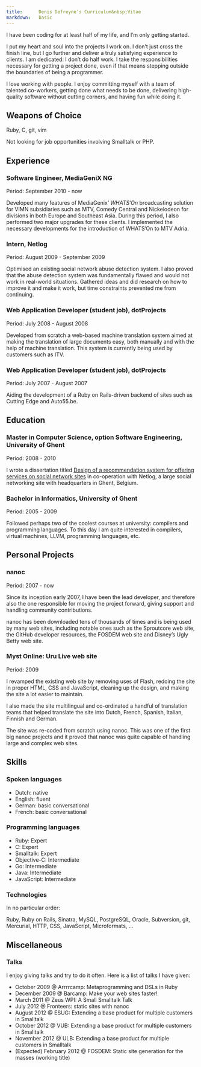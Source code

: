 ```yaml
---
title:      Denis Defreyne’s Curriculum&nbsp;Vitae
markdown:   basic
---
```


I have been coding for at least half of my life, and I’m only getting started.

I put my heart and soul into the projects I work on. I don’t just cross the finish line, but I go further and deliver a truly satisfying experience to clients. I am dedicated: I don’t do half work. I take the responsibilities necessary for getting a project done, even if that means stepping outside the boundaries of being a programmer.

I love working with people. I enjoy committing myself with a team of talented co-workers, getting done what needs to be done, delivering high-quality software without cutting corners, and having fun while doing it.

Weapons of Choice
-----------------

Ruby, C, git, vim

Not looking for job opportunities involving Smalltalk or PHP.

Experience
----------

### Software Engineer, MediaGeniX NG

Period: September 2010 - now

Developed many features of MediaGenix’ _WHATS’On_ broadcasting solution for VIMN subsidiaries such as MTV, Comedy Central and Nickelodeon for divisions in both Europe and Southeast Asia. During this period, I also performed two major upgrades for these clients. I implemented the necessary developments for the introduction of WHATS’On to MTV Adria.

### Intern, Netlog

Period: August 2009 - September 2009

Optimised an existing social network abuse detection system. I also proved that the abuse detection system was fundamentally flawed and would not work in real-world situations. Gathered ideas and did research on how to improve it and make it work, but time constraints prevented me from continuing.

### Web Application Developer (student job), dotProjects

Period: July 2008 - August 2008

Developed from scratch a web-based machine translation system aimed at making the translation of large documents easy, both manually and with the help of machine translation. This system is currently being used by customers such as ITV.

### Web Application Developer (student job), dotProjects

Period: July 2007 - August 2007

Aiding the development of a Ruby on Rails-driven backend of sites such as Cutting Edge and Auto55.be.

Education
---------

### Master in Computer Science, option Software Engineering, University of Ghent

Period: 2008 - 2010

I wrote a dissertation titled [Design of a recommendation system for offering services on social network sites](http://stoneship.org/pub/thesis.pdf) in co-operation with Netlog, a large social networking site with headquarters in Ghent, Belgium.

### Bachelor in Informatics, University of Ghent

Period: 2005 - 2009

Followed perhaps two of the coolest courses at university: compilers and programming languages. To this day I am quite interested in compilers, virtual machines, LLVM, programming languages, etc.

Personal Projects
-----------------

### nanoc

Period: 2007 - now

Since its inception early 2007, I have been the lead developer, and therefore also the one responsible for moving the project forward, giving support and handling community contributions.

nanoc has been downloaded tens of thousands of times and is being used by many web sites, including notable ones such as the Sproutcore web site, the GitHub developer resources, the FOSDEM web site and Disney’s Ugly Betty web site.

### Myst Online: Uru Live web site

Period: 2009

I revamped the existing web site by removing uses of Flash, redoing the site in proper HTML, CSS and JavaScript, cleaning up the design, and making the site a lot easier to maintain.

I also made the site multilingual and co-ordinated a handful of translation teams that helped translate the site into Dutch, French, Spanish, Italian, Finnish and German.

The site was re-coded from scratch using nanoc. This was one of the first big nanoc projects and it proved that nanoc was quite capable of handling large and complex web sites.

Skills
------

### Spoken languages

* Dutch: native
* English: fluent
* German: basic conversational
* French: basic conversational

### Programming languages

* Ruby: Expert
* C: Expert
* Smalltalk: Expert
* Objective-C: Intermediate
* Go: Intermediate
* Java: Intermediate
* JavaScript: Intermediate

### Technologies

In no particular order:

Ruby, Ruby on Rails, Sinatra, MySQL, PostgreSQL, Oracle, Subversion, git, Mercurial, HTTP, CSS, JavaScript, Microformats, …

Miscellaneous
-------------

### Talks

I enjoy giving talks and try to do it often. Here is a list of talks I have given:

* October 2009 @ Arrrrcamp: Metaprogramming and DSLs in Ruby
* December 2009 @ Barcamp: Make your web sites faster!
* March 2011 @ Zeus WPI: A Small Smalltalk Talk
* July 2012 @ Fronteers: static sites with nanoc
* August 2012 @ ESUG: Extending a base product for multiple customers in Smalltalk
* October 2012 @ VUB: Extending a base product for multiple customers in Smalltalk
* November 2012 @ ULB: Extending a base product for multiple customers in Smalltalk
* (Expected) February 2012 @ FOSDEM: Static site generation for the masses (working title)

